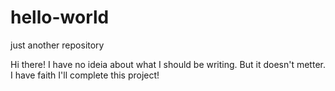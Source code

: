 # hello-world

just another repository

Hi there! I have no ideia about what I should be writing. 
But it doesn't metter. I have faith I'll complete this project!

